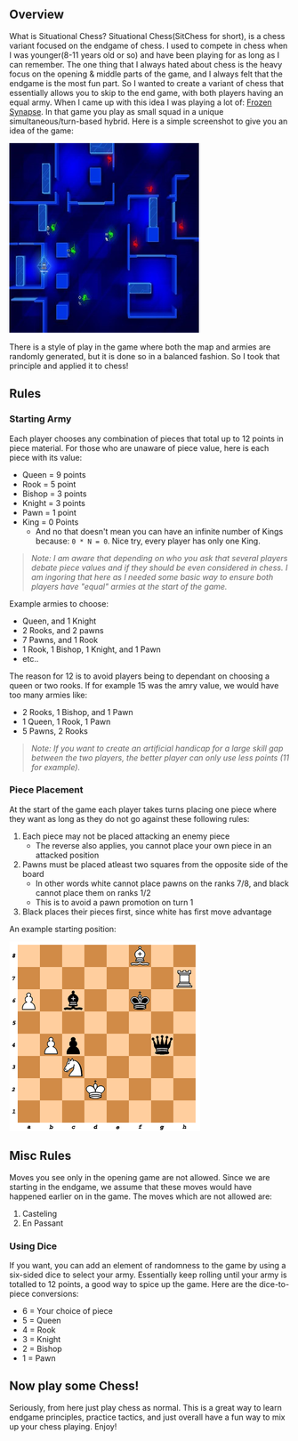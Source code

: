 ## Overview


What is Situational Chess? Situational Chess(SitChess for short), is a
chess variant focused on the endgame of chess. I used to compete in
chess when I was younger(8-11 years old or so) and have been playing for
as long as I can remember. The one thing that I always hated about chess
is the heavy focus on the opening & middle parts of the game, and I
always felt that the endgame is the most fun part. So I wanted to create
a variant of chess that essentially allows you to skip to the end game,
with both players having an equal army. When I came up with this idea I was playing a lot of: [Frozen
Synapse](http://www.frozensynapse.com/). In that game you play as small
squad in a unique simultaneous/turn-based hybrid. Here is a simple
screenshot to give you an idea of the game:

![](/pics/frozen.png)

There is a style of play in the game where both the map and armies are
randomly generated, but it is done so in a balanced fashion. So I took
that principle and applied it to chess!

## Rules


### Starting Army

Each player chooses any combination of pieces that total up to 12 points
in piece material. For those who are unaware of piece value, here is
each piece with its value:

-   Queen = 9 points
-   Rook = 5 point
-   Bishop = 3 points
-   Knight = 3 points
-   Pawn = 1 point
-   King = 0 Points
    -   And no that doesn't mean you can have an infinite number of
        Kings because: `0 * N = 0`. Nice try, every player has only one
        King.

> *Note: I am aware that depending on who you ask that several players
> debate piece values and if they should be even considered in chess. I
> am ingoring that here as I needed some basic way to ensure both
> players have "equal" armies at the start of the game.*

Example armies to choose:

-   Queen, and 1 Knight
-   2 Rooks, and 2 pawns
-   7 Pawns, and 1 Rook
-   1 Rook, 1 Bishop, 1 Knight, and 1 Pawn
-   etc..

The reason for 12 is to avoid players being to dependant on choosing a
queen or two rooks. If for example 15 was the amry value, we would have
too many armies like:

-   2 Rooks, 1 Bishop, and 1 Pawn
-   1 Queen, 1 Rook, 1 Pawn
-   5 Pawns, 2 Rooks

> *Note: If you want to create an artificial handicap for a large skill
> gap between the two players, the better player can only use less
> points (11 for example).*

### Piece Placement

At the start of the game each player takes turns placing one piece where
they want as long as they do not go against these following rules:

1.  Each piece may not be placed attacking an enemy piece
    -   The reverse also applies, you cannot place your own piece in an
        attacked position
2.  Pawns must be placed atleast two squares from the opposite side of
    the board
    -   In other words white cannot place pawns on the ranks 7/8, and
        black cannot place them on ranks 1/2
    -   This is to avoid a pawn promotion on turn 1
3.  Black places their pieces first, since white has first move
    advantage

An example starting position:

![](/pics/start.png)

## Misc Rules


Moves you see only in the opening game are not allowed. Since we are
starting in the endgame, we assume that these moves would have happened
earlier on in the game. The moves which are not allowed are:

1.  Casteling
2.  En Passant

### Using Dice

If you want, you can add an element of randomness to the game by using a
six-sided dice to select your army. Essentially keep rolling until your
army is totalled to 12 points, a good way to spice up the game. Here are
the dice-to-piece conversions:

-   6 = Your choice of piece
-   5 = Queen
-   4 = Rook
-   3 = Knight
-   2 = Bishop
-   1 = Pawn

## Now play some Chess!

Seriously, from here just play chess as normal. This is a great way to
learn endgame principles, practice tactics, and just overall have a fun
way to mix up your chess playing. Enjoy!
